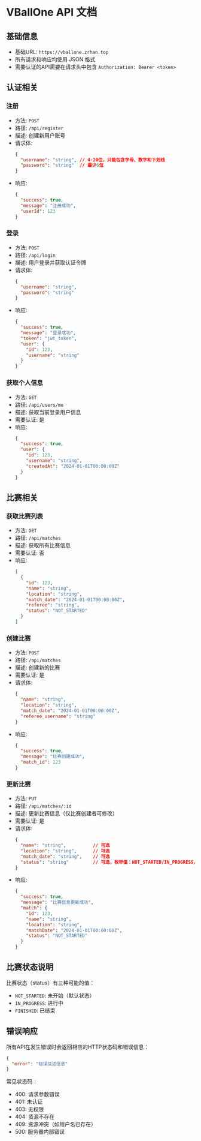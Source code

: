 # VBallOne API 文档

## 基础信息
- 基础URL: `https://vballone.zrhan.top`
- 所有请求和响应均使用 JSON 格式
- 需要认证的API需要在请求头中包含 `Authorization: Bearer <token>`

## 认证相关

### 注册
- 方法: `POST`
- 路径: `/api/register`
- 描述: 创建新用户账号
- 请求体:
  ```json
  {
    "username": "string", // 4-20位，只能包含字母、数字和下划线
    "password": "string"  // 最少6位
  }
  ```
- 响应:
  ```json
  {
    "success": true,
    "message": "注册成功",
    "userId": 123
  }
  ```

### 登录
- 方法: `POST`
- 路径: `/api/login`
- 描述: 用户登录并获取认证令牌
- 请求体:
  ```json
  {
    "username": "string",
    "password": "string"
  }
  ```
- 响应:
  ```json
  {
    "success": true,
    "message": "登录成功",
    "token": "jwt_token",
    "user": {
      "id": 123,
      "username": "string"
    }
  }
  ```

### 获取个人信息
- 方法: `GET`
- 路径: `/api/users/me`
- 描述: 获取当前登录用户信息
- 需要认证: 是
- 响应:
  ```json
  {
    "success": true,
    "user": {
      "id": 123,
      "username": "string",
      "createdAt": "2024-01-01T00:00:00Z"
    }
  }
  ```

## 比赛相关

### 获取比赛列表
- 方法: `GET`
- 路径: `/api/matches`
- 描述: 获取所有比赛信息
- 需要认证: 否
- 响应:
  ```json
  [
    {
      "id": 123,
      "name": "string",
      "location": "string",
      "match_date": "2024-01-01T00:00:00Z",
      "referee": "string",
      "status": "NOT_STARTED"
    }
  ]
  ```

### 创建比赛
- 方法: `POST`
- 路径: `/api/matches`
- 描述: 创建新的比赛
- 需要认证: 是
- 请求体:
  ```json
  {
    "name": "string",
    "location": "string",
    "match_date": "2024-01-01T00:00:00Z",
    "referee_username": "string"
  }
  ```
- 响应:
  ```json
  {
    "success": true,
    "message": "比赛创建成功",
    "match_id": 123
  }
  ```

### 更新比赛
- 方法: `PUT`
- 路径: `/api/matches/:id`
- 描述: 更新比赛信息（仅比赛创建者可修改）
- 需要认证: 是
- 请求体:
  ```json
  {
    "name": "string",          // 可选
    "location": "string",      // 可选
    "match_date": "string",    // 可选
    "status": "string"         // 可选，枚举值：NOT_STARTED/IN_PROGRESS/FINISHED
  }
  ```
- 响应:
  ```json
  {
    "success": true,
    "message": "比赛信息更新成功",
    "match": {
      "id": 123,
      "name": "string",
      "location": "string",
      "matchDate": "2024-01-01T00:00:00Z",
      "status": "NOT_STARTED"
    }
  }
  ```

## 比赛状态说明

比赛状态（status）有三种可能的值：
- `NOT_STARTED`: 未开始（默认状态）
- `IN_PROGRESS`: 进行中
- `FINISHED`: 已结束

## 错误响应
所有API在发生错误时会返回相应的HTTP状态码和错误信息：
```json
{
  "error": "错误描述信息"
}
```

常见状态码：
- 400: 请求参数错误
- 401: 未认证
- 403: 无权限
- 404: 资源不存在
- 409: 资源冲突（如用户名已存在）
- 500: 服务器内部错误
